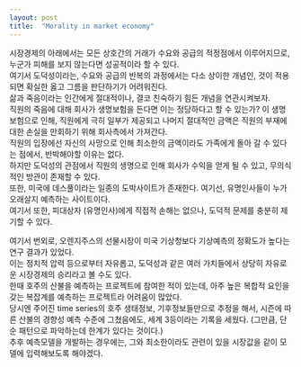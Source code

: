 ```yaml
---
layout: post
title:  "Morality in market economy"
---
```


시장경제의 아래에서는 모든 상호간의 거래가 수요와 공급의 적정점에서 이루어지므로, 누군가 피해를 보지 않는다면 성공적이라 할 수 있다. <br>
여기서 도덕성이라는, 수요와 공급의 반복의 과정에서는 다소 상이한 개념인, 것이 적용되면 확실한 옳고 그름을 판단하기가 어려워진다. <br>
삶과 죽음이라는 인간에게 절대적이나, 결코 친숙하기 힘든 개념을 연관시켜보자. <br>
직원의 죽음에 대해 회사가 생명보험을 든다면 이는 정당하다고 할 수 있는가? 이 생명보험으로 인해, 직원에게 극히 일부가 제공되고 나머지 절대적인 금액은 직원의 부재에 대한 손실을 만회하기 위해 회사측에서 가져간다. <br>
직원의 입장에선 자신의 사망으로 인해 최소한의 금액이라도 가족에게 돌아 갈 수 있다는 점에서, 반박해야할 이유는 없다. <br>
하지만 도덕성의 관점에서 직원의 생명으로 인해 회사가 수익을 얻게 될 수 있고, 무의식적인 방관이 존재할 수 있다. <br>
또한, 미국에 데스풀이라는 일종의 도박사이트가 존재한다. 여기선, 유명인사들이 누가 오래살지 예측하는 사이트이다. <br>
여기서 또한, 피대상자 (유명인사)에게 직접적 손해는 없으나, 도덕적 문제를 충분히 제기할 수 있다. <br>

여기서 번외로, 오렌지주스의 선물시장이 미국 기상청보다 기상예측의 정확도가 높다는 연구 결과가 있었다. <br>
이는 정치적 압력 등으로부터 자유롭고, 도덕성과 같은 여러 가치들에서 상당히 자유로운 시장경제의 승리라고 볼 수도 있다. <br>
한때 호주의 산불을 예측하는 프로젝트에 참여한 적이 있는데, 아주 높은 복합적 요인을 갖는 복잡계를 예측하는 프로젝트라 어려움이 많았다. <br>
당시엔 주어진 time series의 호주 생태정보, 기후정보들만으로 추정을 해서, 시즌에 따른 산불의 경향성 예측 수준에 그쳤음에도, 세계 3등이라는 기록을 세웠다. (그만큼, 단순 패턴으로 파악하는데 한계가 있다는 것이다.) <br>
추후 예측모델을 개발하는 경우에는, 그와 최소한이라도 관련이 있을 시장값을 같이 모델에 입력해보도록 해야겠다.

